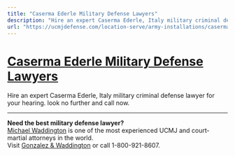 ```yaml
---
title: "Caserma Ederle Military Defense Lawyers"
description: "Hire an expert Caserma Ederle, Italy military criminal defense lawyer for your hearing. look no further and call now."
url: "https://ucmjdefense.com/location-serve/army-installations/caserma-ederle-military-defense-lawyers.html"
---
```


# [Caserma Ederle Military Defense Lawyers](https://ucmjdefense.com/location-serve/army-installations/caserma-ederle-military-defense-lawyers.html)

Hire an expert Caserma Ederle, Italy military criminal defense lawyer for your hearing. look no further and call now.

---

**Need the best military defense lawyer?**  
[Michael Waddington](https://ucmjdefense.com/attorneys/michael-stewart-waddington-partner.html) is one of the most experienced UCMJ and court-martial attorneys in the world.  
Visit [Gonzalez & Waddington](https://ucmjdefense.com) or call 1-800-921-8607.
